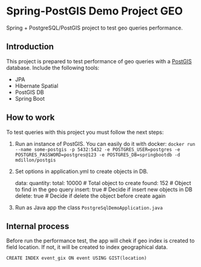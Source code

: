 # Spring-PostGIS Demo Project GEO
Spring + PostgreSQL/PostGIS project to test geo queries performance.

## Introduction
This project is prepared to test performance of geo queries with a [PostGIS](https://postgis.net/) database.
Include the following tools:

 - JPA
 - Hibernate Spatial
 - PostGIS DB
 - Spring Boot
 
## How to work
 To test queries with this project you must follow the next steps:
 1. Run an instance of PostGIS. You can easily do it with docker: 
 `docker run --name some-postgis -p 5432:5432 -e POSTGRES_USER=postgres -e POSTGRES_PASSWORD=postgres@123 -e POSTGRES_DB=springbootdb -d mdillon/postgis`
 2. Set options in application.yml to create objects in DB.

     data:
      quantity:
        total: 10000 # Total object to create
        found: 152 # Object to find in the geo query
      insert: true # Decide if insert new objects in DB
      delete: true # Decide if delete the object before create again
      

 3. Run as Java app the class `PostgreSqlDemoApplication.java`

## Internal process
Before run the performance test, the app will chek if geo index is created to field location. If not, it will be created to index geographical data.

    CREATE INDEX event_gix ON event USING GIST(location)

 
